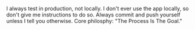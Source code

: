 I always test in production, not locally. I don't ever use the app locally, so don't give me instructions to do so.
Always commit and push yourself unless I tell you otherwise.
Core philosphy: "The Process Is The Goal."
